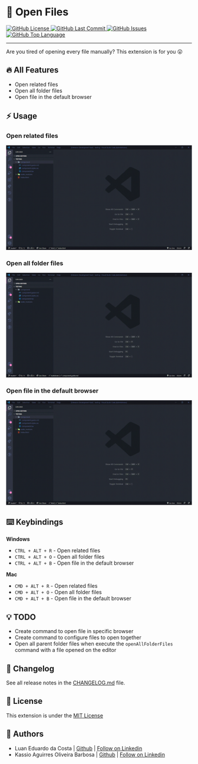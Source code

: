 # :open_file_folder: Open Files

  <div>
    <a href="https://github.com/LuanEdCosta/vscode-open-files/blob/master/LICENSE">
      <img alt="GitHub License" src="https://img.shields.io/github/license/luanedcosta/vscode-open-files.svg">
    </a>
    <a href="https://github.com/luanedcosta/vscode-open-files/commits/master">
      <img alt="GitHub Last Commit" src="https://img.shields.io/github/last-commit/luanedcosta/vscode-open-files.svg">
    </a>
    <a href="https://github.com/luanedcosta/vscode-open-files/issues">
      <img alt="GitHub Issues" src="https://img.shields.io/github/issues/luanedcosta/vscode-open-files.svg">
    </a>
    <a href="https://github.com/LuanEdCosta/vscode-open-files/tree/master/src">
      <img alt="GitHub Top Language" src="https://img.shields.io/github/languages/top/luanedcosta/vscode-open-files.svg">
    </a>
  </div>
</div>

---

Are you tired of opening every file manually? This extension is for you :open_mouth:

## :fire: All Features

- Open related files
- Open all folder files
- Open file in the default browser

## :zap: Usage

### Open related files

![Open Related Files Example](resources/OpenRelatedFiles.gif 'Open Related Files Example')

### Open all folder files

![Open All Folder Files Example](resources/OpenAllFolderFiles.gif 'Open All Folder Files Example')

### Open file in the default browser

![Open File in Default Browser Example](resources/OpenFileInDefaultBrowser.gif 'Open File in Default Browser Example')

## :keyboard: Keybindings

**Windows**

- `CTRL + ALT + R` - Open related files
- `CTRL + ALT + O` - Open all folder files
- `CTRL + ALT + B` - Open file in the default browser

**Mac**

- `CMD + ALT + R` - Open related files
- `CMD + ALT + O` - Open all folder files
- `CMD + ALT + B` - Open file in the default browser

## :bulb: TODO

- Create command to open file in specific browser
- Create command to configure files to open together
- Open all parent folder files when execute the `openAllFolderFiles` command with a file opened on the editor

## :bookmark_tabs: Changelog

See all release notes in the [CHANGELOG.md](CHANGELOG.md) file.

## :scroll: License

This extension is under the [MIT License](LICENSE)

## :man: Authors

- Luan Eduardo da Costa | [Github](https://github.com/LuanEdCosta) | [Follow on Linkedin](https://www.linkedin.com/in/luan-eduardo-costa-aaab591a7/)
- Kassio Aguirres Oliveira Barbosa | [Github](https://github.com/kassiogto) | [Follow on Linkedin](https://www.linkedin.com/in/k%C3%A1ssio-aguirres-191bbb197/)
